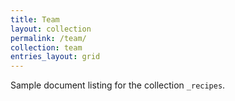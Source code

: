 ```yaml
---
title: Team
layout: collection
permalink: /team/
collection: team
entries_layout: grid
---
```


Sample document listing for the collection `_recipes`.
